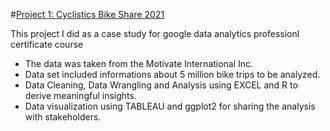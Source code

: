 

#[Project 1: Cyclistics Bike Share 2021](https://public.tableau.com/app/profile/ankit.arya/viz/CyclisticBikeShareTrips/CyclisticDashboard)

This project I did as a case study for google data analytics professionl certificate course

* The data was taken from the Motivate International Inc.
* Data set included informations about 5 million bike trips to be analyzed.
* Data Cleaning, Data Wrangling and Analysis using EXCEL and R to derive meaningful insights.
* Data visualization using TABLEAU and ggplot2 for sharing the analysis with stakeholders.
